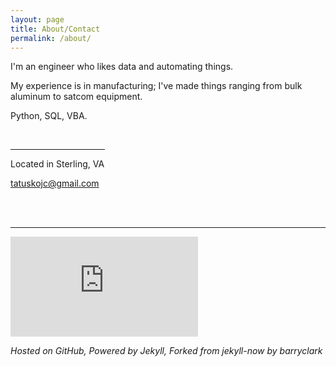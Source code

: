 ```yaml
---
layout: page
title: About/Contact
permalink: /about/
---
```


I'm an engineer who likes data and automating things.

My experience is in manufacturing; I've made things ranging from bulk aluminum to satcom equipment.

Python, SQL, VBA. 

<br>

<hr style="width:30%; margin-left:0;">



Located in Sterling, VA

[tatuskojc@gmail.com](mailto:tatuskojc@gmail.com)

<br>
<br>
<hr>

<iframe height='160' width='300' frameborder='0' allowtransparency='true' scrolling='no' src='https://www.strava.com/athletes/41567186/activity-summary/911595536839f9b509fee1e5ed1fdfc76d8dd79d'></iframe>

*Hosted on GitHub, Powered by Jekyll, Forked from jekyll-now by barryclark*
